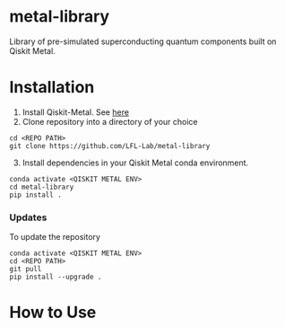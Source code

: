 # metal-library
Library of pre-simulated superconducting quantum components built on Qiskit Metal.


# Installation
1. Install Qiskit-Metal. See [here](https://qiskit.org/documentation/metal/installation.html)
2. Clone repository into a directory of your choice
```
cd <REPO PATH>
git clone https://github.com/LFL-Lab/metal-library
```
3. Install dependencies in your Qiskit Metal conda environment.
```
conda activate <QISKIT METAL ENV>
cd metal-library
pip install .
```

### Updates
To update the repository
```
conda activate <QISKIT METAL ENV>
cd <REPO PATH>
git pull
pip install --upgrade .
```

# How to Use 
